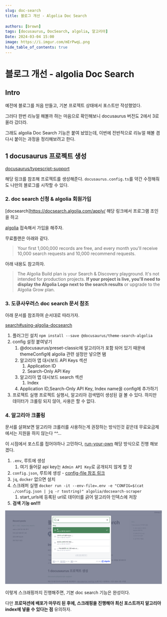 ```yaml
---
slug: doc-search
title: 블로그 개선 - Algolia Doc Search

authors: [brown]
tags: [docusaurus, DocSearch, algolia, 알고리아]
Date: 2024-03-04 15:00
image: https://i.imgur.com/mErPwqL.png
hide_table_of_contents: true
---
```


# 블로그 개선 - algolia Doc Search

## Intro

예전에 블로그를 처음 만들고, 기본 프로젝트 상태에서 포스트만 작성했었다.

그러다 한번 리뉴얼 해볼까 하는 마음으로 확인해보니 docusaurus 버전도 2에서 3로 올라 갔더라.

그래도 algolia Doc Search 기능은 붙여 놨었는데, 이번에 전반적으로 리뉴얼 해볼 겸 다시 붙이는 과정을 정리해보려고 한다.

<!-- truncate -->

## 1 docusaurus 프로젝트 생성

[docusaurus/typescript-support](https://docusaurus.io/docs/typescript-support)

해당 링크를 참조해 프로젝트를 생성해준다. `docusaurus.config.ts`를 약간 수정해줘도 나만의 블로그를 시작할 수 있다.

### 2. doc search 신청 & algolia 회원가입

[docsearch]https://docsearch.algolia.com/apply/ 해당 링크에서 프로그램 조인을 하고

[algolia](https://www.algolia.com/) 접속해서 가입을 해주자.

무료플랜은 아래와 같다.

> Your first 1,000,000 records are free, and every month you'll receive 10,000 search requests and 10,000 recommend requests.

아래 내용도 참고하자.

> The Algolia Build plan is your Search & Discovery playground.
> It's not intended for production projects.
> **If your project is live, you'll need to display the Algolia Logo next to the search results** or upgrade to the Algolia Grow plan.

### 3. 도큐사우러스 doc search 문서 참조

아래 문서를 참조하여 순서대로 따라가자.

[search#using-algolia-docsearch](https://docusaurus.io/docs/search#using-algolia-docsearch)

1. 플러그인 설치 `npm install --save @docusaurus/theme-search-algolia`
2. config 설정 붙여넣기
   1. @docusaurus/preset-classic에 알고리아가 포함 돠어 있기 때문에 themeConfig에 algolia 관련 설정만 넣으면 됌
   2. 알고리아 앱 대시보드 API Keys 섹션
      1. Application ID
      2. Search-Only API Key
   3. 알고리아 앱 대시보드 search 섹션
      1. Index
   4. Application ID,Search-Only API Key, Index name을 config에 추가하기
3. 프로젝트 실행
   프로젝트 실행시, 알고리아 검색탭이 생성된 걸 볼 수 있다. 하지만 데이터가 크롤링 되지 않아, 사용은 할 수 없다.

### 4. 알고리아 크롤링

문서를 살펴보면 알고리아 크롤러를 사용하는게 권장하는 방식인것 같은데 무료요금제에서는 지원을 하지 않는다 ^^...

이 시점에서 포스트를 접어야하나 고민하다, [run-your-own](https://docsearch.algolia.com/docs/legacy/run-your-own/) 해당 방식으로 진행 해보겠다.

1. `.env`, 루트에 생성
   1. 여기 들어갈 api key는 `Admin API Key`로 공개되지 않게 할 것
2. `config.json`, 루트에 생성 - [config-file 참조 링크](https://docsearch.algolia.com/docs/legacy/config-file)
3. `jq`, `docker` 없으면 설치
4. 스크래퍼 실행 `docker run -it --env-file=.env -e "CONFIG=$(cat ./config.json | jq -r tostring)" algolia/docsearch-scraper`
   1. start_urls에 등록된 url로 데이터를 긁어 알고리아 인덱스에 저장
5. **검색 기능 on!!!**

![search-test](search-test.png)

이렇게 스크래핑까지 진행해주면, 기본 doc search 기능은 완성이다.

다만 **프로덕션에 배포가 마무리 된 후에, 스크래핑을 진행해야 최신 포스트까지 알고리아 index에 넣을 수 있다는 점** 유의하자.
